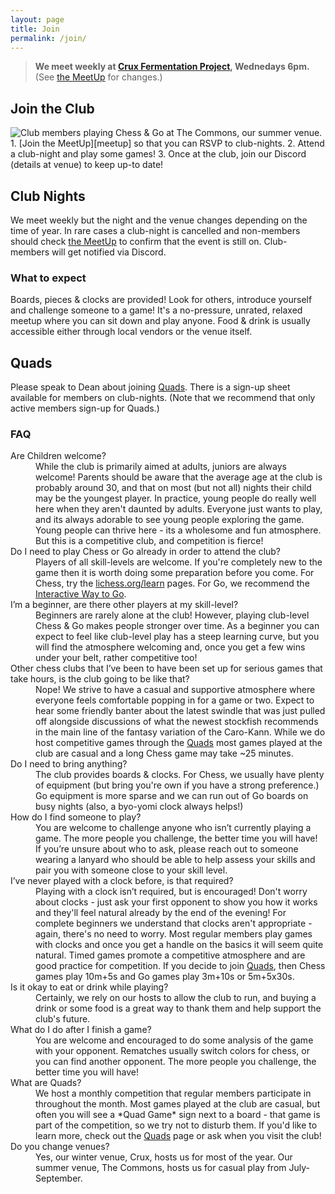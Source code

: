 ```yaml
---
layout: page
title: Join
permalink: /join/
---
```


> **We meet weekly at <a href="https://goo.gl/maps/xtNfqUNEgyt6JbQCA">Crux Fermentation Project</a>,
> Wednedays 6pm.** (See [the MeetUp][meetup] for changes.)

## Join the Club
<img class="page-context-right" title="Club members playing Chess & Go at The Commons, our summer venue." src="/assets/images/photos/2022-06-the-commons.jpg">
1.  [Join the MeetUp][meetup] so that you can RSVP to club-nights.
2.  Attend a club-night and play some games!
3.  Once at the club, join our Discord (details at venue) to keep up-to date!


## Club Nights
We meet weekly but the night and the venue changes depending on the time of
year. In rare cases a club-night is cancelled and non-members should check
[the MeetUp][meetup] to confirm that the event is still on. Club-members
will get notified via Discord.


### What to expect
Boards, pieces &amp; clocks are provided! Look for others, introduce yourself
and challenge someone to a game! It's a no-pressure, unrated, relaxed meetup
where you can sit down and play anyone. Food & drink is usually accessible
either through local vendors or the venue itself.


## Quads
Please speak to Dean about joining [Quads](/quads/). There is a sign-up sheet
available for members on club-nights. (Note that we recommend that only active
members sign-up for Quads.)


### FAQ
<dl>
    <dt>Are Children welcome?<dt>
    <dd>While the club is primarily aimed at adults, juniors are always welcome! Parents should be aware that the average age at the club is probably around 30, and that on most (but not all) nights their child may be the youngest player. In practice, young people do really well here when they aren't daunted by adults. Everyone just wants to play, and its always adorable to see young people exploring the game. Young people can thrive here - its a wholesome and fun atmosphere. But this is a competitive club, and competition is fierce!</dd>
    <dt>Do I need to play Chess or Go already in order to attend the club? </dt>
    <dd>Players of all skill-levels are welcome. If you're completely new to the game then it is worth doing some preparation before you come. For Chess, try the <a href="https://lichess.org/learn">lichess.org/learn</a> pages. For Go, we recommend the <a href="https://way-to-go.gitlab.io/">Interactive Way to Go</a>.</dd>
    <dt>I’m a beginner, are there other players at my skill-level?</dt>
    <dd>Beginners are rarely alone at the club! However, playing club-level Chess & Go makes people stronger over time. As a beginner you can expect to feel like club-level play has a steep learning curve, but you will find the atmosphere welcoming and, once you get a few wins under your belt, rather competitive too!</dd>
    <dt>Other chess clubs that I’ve been to have been set up for serious games that take hours, is the club going to be like that? </dt>
    <dd>Nope! We strive to have a casual and supportive atmosphere where everyone feels comfortable popping in for a game or two. Expect to hear some friendly banter about the latest swindle that was just pulled off alongside discussions of what the newest stockfish recommends in the main line of the fantasy variation of the Caro-Kann. While we do host competitive games through the <a href="/quads/">Quads</a> most games played at the club are casual and a long Chess game may take ~25 minutes.
</dd>
    <dt>Do I need to bring anything? </dt>
    <dd>The club provides boards & clocks. For Chess, we usually have plenty of equipment (but bring you're own if you have a strong preference.) Go equipment is more sparse and we can run out of Go boards on busy nights (also, a byo-yomi clock always helps!)</dd>
    <dt>How do I find someone to play? </dt>
    <dd>You are welcome to challenge anyone who isn’t currently playing a game. The more people you challenge, the better time you will have! If you’re unsure about who to ask, please reach out to someone wearing a lanyard who should be able to help assess your skills and pair you with someone close to your skill level. 
    </dd>
    <dt>I’ve never played with a clock before, is that required? </dt>
    <dd>Playing with a clock isn’t required, but is encouraged! Don't worry about clocks - just ask your first opponent to show you how it works and they'll feel natural already by the end of the evening! For complete beginners we understand that clocks aren't appropriate - again, there's no need to worry. Most regular members play games with clocks and once you get a handle on the basics it will seem quite natural. Timed games promote a competitive atmosphere and are good practice for competition. If you decide to join <a href="/quads/">Quads</a>, then Chess games play 10m+5s and Go games play 3m+10s or 5m+5x30s.</dd>
    <dt>Is it okay to eat or drink while playing? </dt>
    <dd>Certainly, we rely on our hosts to allow the club to run, and buying a drink or some food is a great way to thank them and help support the club's future. 
    </dd>
    <dt>What do I do after I finish a game? </dt>
    <dd>You are welcome and encouraged to do some analysis of the game with your opponent. Rematches usually switch colors for chess, or you can find another opponent. The more people you challenge, the better time you will have!</dd>
    <dt>What are Quads? </dt>
    <dd>We host a monthly competition that regular members participate in throughout the month. Most games played at the club are casual, but often you will see a *Quad Game* sign next to a board - that game is part of the competition, so we try not to disturb them. If you'd like to learn more, check out the <a href="/quads/">Quads</a> page or ask when you visit the club!</dd>
    <dt>Do you change venues?</dt>
    <dd>Yes, our winter venue, Crux, hosts us for most of the year. Our summer venue, The Commons, hosts us for casual play from July-September.</dd>
</dl>


[events]: https://www.meetup.com/bend-chess-go-club/events/
[mailinglist]: https://www.subscribepage.com/o3u2m9
[meetup]: https://www.meetup.com/bend-chess-go-club/
